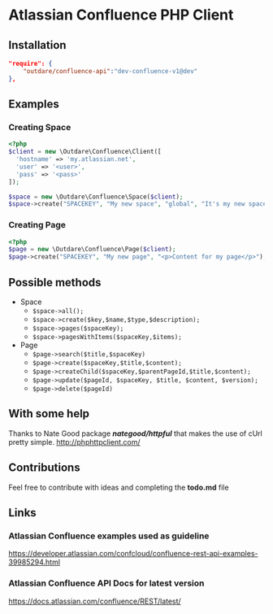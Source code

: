 # Atlassian Confluence PHP Client

## Installation

```json
"require": {
    "outdare/confluence-api":"dev-confluence-v1@dev"
},
```

## Examples

### Creating Space
```php
<?php
$client = new \Outdare\Confluence\Client([
  'hostname' => 'my.atlassian.net',
  'user' => '<user>',
  'pass' => '<pass>'
]);

$space = new \Outdare\Confluence\Space($client);
$space->create("SPACEKEY", "My new space", "global", "It's my new space from API");
```

### Creating Page
```php
<?php
$page = new \Outdare\Confluence\Page($client);
$page->create("SPACEKEY", "My new page", "<p>Content for my page</p>");
```

## Possible methods

* Space
  * ```$space->all(); ```
  * ```$space->create($key,$name,$type,$description); ```
  * ```$space->pages($spaceKey);```
  * ```$space->pagesWithItems($spaceKey,$items);```
* Page
  * ```$page->search($title,$spaceKey)```
  * ```$page->create($spaceKey,$title,$content);```
  * ```$page->createChild($spaceKey,$parentPageId,$title,$content);```
  * ```$page->update($pageId, $spaceKey, $title, $content, $version);```
  * ```$page->delete($pageId)```

## With some help

Thanks to Nate Good package ***nategood/httpful*** that makes the use of cUrl pretty simple.
http://phphttpclient.com/

## Contributions

Feel free to contribute with ideas and completing the **todo.md** file

## Links

### Atlassian Confluence examples used as guideline
https://developer.atlassian.com/confcloud/confluence-rest-api-examples-39985294.html

### Atlassian Confluence API Docs for latest version
https://docs.atlassian.com/confluence/REST/latest/
